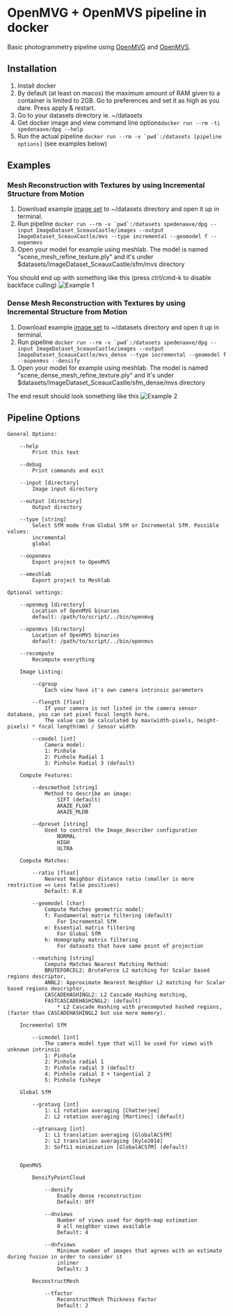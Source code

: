 # OpenMVG + OpenMVS pipeline in docker

Basic photogrammetry pipeline using [OpenMVG](https://github.com/openMVG/openMVG) and [OpenMVS](https://github.com/cdcseacave/openMVS).

## Installation
1. Install docker
2. By default (at least on macos) the maximum amount of RAM given to a container is limited to 2GB. Go to preferences and set it as high as you dare. Press apply & restart.
3. Go to your datasets directory ie. ~/datasets
4. Get docker image and view command line options```docker run --rm -ti spedenaave/dpg --help```
5. Run the actual pipeline ```docker run --rm -v `pwd`:/datasets [pipeline options]``` (see examples below)

## Examples

### Mesh Reconstruction with Textures by using Incremental Structure from Motion
1. Download example [image set](https://github.com/openMVG/ImageDataset_SceauxCastle) to ~/datasets directory and open it up in terminal.
2. Run pipeline ```docker run --rm -v `pwd`:/datasets spedenaave/dpg --input ImageDataset_SceauxCastle/images --output ImageDataset_SceauxCastle/mvs --type incremental --geomodel f --oopenmvs```
3. Open your model for example using meshlab. The model is named "scene_mesh_refine_texture.ply" and it's under $datasets/ImageDataset_SceauxCastle/sfm/mvs directory

You should end up with something like this (press ctrl/cmd-k to disable backface culling) ![Example 1](https://i.imgur.com/CpSs2SE.jpg)

### Dense Mesh Reconstruction with Textures by using Incremental Structure from Motion
1. Download example [image set](https://github.com/openMVG/ImageDataset_SceauxCastle) to ~/datasets directory and open it up in terminal.
2. Run pipeline ```docker run --rm -v `pwd`:/datasets spedenaave/dpg --input ImageDataset_SceauxCastle/images --output ImageDataset_SceauxCastle/mvs_dense --type incremental --geomodel f --oopenmvs --densify```
3. Open your model for example using meshlab. The model is named "scene_dense_mesh_refine_texture.ply" and it's under $datasets/ImageDataset_SceauxCastle/sfm_dense/mvs directory

The end result should look something like this ![Example 2](https://i.imgur.com/lVerEpa.jpg)

## Pipeline Options

    General Options:

        --help
            Print this text

        --debug
            Print commands and exit

        --input [directory]
            Image input directory

        --output [directory]
            Output directory

        --type [string]
            Select SfM mode from Global SfM or Incremental SfM. Possible values:
            incremental
            global
        
        --oopenmvs
            Export project to OpenMVS
        
        --omeshlab
            Export project to Meshlab

    Optional settings:

        --openmvg [directory]
            Location of OpenMVG binaries
            default: /path/to/script/../bin/openmvg
        
        --openmvs [directory]
            Location of OpenMVS binaries
            default: /path/to/script/../bin/openmvs

        --recompute
            Recompute everything

        Image Listing:

            --cgroup
                Each view have it's own camera intrinsic parameters

            --flength [float]
                If your camera is not listed in the camera sensor database, you can set pixel focal length here.
                The value can be calculated by max(width-pixels, height-pixels) * focal length(mm) / Sensor width

            --cmodel [int]
                Camera model:
                1: Pinhole
                2: Pinhole Radial 1
                3: Pinhole Radial 3 (default)

        Compute Features:

            --descmethod [string]
                Method to describe an image:
                    SIFT (default)
                    AKAZE_FLOAT
                    AKAZE_MLDB

            --dpreset [string]
                Used to control the Image_describer configuration
                    NORMAL
                    HIGH
                    ULTRA

        Compute Matches:

            --ratio [float]
                Nearest Neighbor distance ratio (smaller is more restrictive => Less false positives)
                Default: 0.8

            --geomodel [char]
                Compute Matches geometric model:
                f: Fundamental matrix filtering (default)
                    For Incremental SfM
                e: Essential matrix filtering
                    For Global SfM
                h: Homography matrix filtering
                    For datasets that have same point of projection
        
            --nmatching [string]
                Compute Matches Nearest Matching Method:
                BRUTEFORCEL2: BruteForce L2 matching for Scalar based regions descriptor,
                ANNL2: Approximate Nearest Neighbor L2 matching for Scalar based regions descriptor,
                CASCADEHASHINGL2: L2 Cascade Hashing matching,
                FASTCASCADEHASHINGL2: (default)
                    * L2 Cascade Hashing with precomputed hashed regions, (faster than CASCADEHASHINGL2 but use more memory).

        Incremental SfM

            --icmodel [int]
                The camera model type that will be used for views with unknown intrinsic
                1: Pinhole
                2: Pinhole radial 1
                3: Pinhole radial 3 (default)
                4: Pinhole radial 3 + tangential 2
                5: Pinhole fisheye

        Global SfM

            --grotavg [int]
                1: L1 rotation averaging [Chatterjee]
                2: L2 rotation averaging [Martinec] (default)

            --gtransavg [int]
                1: L1 translation averaging [GlobalACSfM]
                2: L2 translation averaging [Kyle2014]
                3: SoftL1 minimization [GlobalACSfM] (default)


        OpenMVS

            DensifyPointCloud

                --densify
                    Enable dense reconstruction
                    Default: Off

                --dnviews
                    Number of views used for depth-map estimation
                    0 all neighbor views available
                    Default: 4
            
                --dnfviews
                    Minimum number of images that agrees with an estimate during fusion in order to consider it
                    inliner
                    Default: 3
            
            ReconstructMesh

                --tfactor
                    ReconstructMesh Thickness Factor
                    Default: 2

